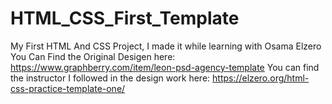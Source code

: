 # HTML_CSS_First_Template
My First HTML And CSS Project, I made it while learning with Osama Elzero
You Can Find the Original Desigen here: https://www.graphberry.com/item/leon-psd-agency-template
You can find the instructor I followed in the design work here: https://elzero.org/html-css-practice-template-one/
